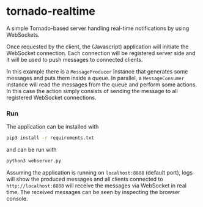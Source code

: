 tornado-realtime
================

A simple Tornado-based server handling real-time notifications by using WebSockets.

Once requested by the client, the (Javascript) application will initiate the WebSocket connection. Each connection will be registered server side and it will be used to push messages to connected clients.

In this example there is a `MessageProducer` instance that generates some messages and puts them inside a queue. In parallel, a `MessageConsumer` instance will read the messages from the queue and perform some actions. In this case the action simply consists of sending the message to all registered WebSocket connections.

### Run

The application can be installed with

```bash
pip3 install -r requirements.txt
```

and can be run with

```bash
python3 webserver.py
```

Assuming the application is running on `localhost:8888` (default port), logs will show the produced messages and all clients connected to `http://localhost:8888` will receive the messages via WebSocket in real time. The received messages can be seen by inspecting the browser console.